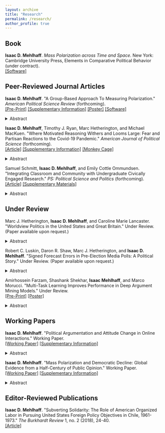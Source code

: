 ```yaml
---
layout: archive
title: "Research"
permalink: /research/
author_profile: true
---
```


## Book

**Isaac D. Mehlhaff**. *Mass Polarization across Time and Space*. New York: Cambridge University Press, Elements in Comparative Political Behavior (under contract). \
[[Software]](https://imehlhaff.net/PolarCAP/)

## Peer-Reviewed Journal Articles

**Isaac D. Mehlhaff**. "A Group-Based Approach To Measuring Polarization." *American Political Science Review* (forthcoming). \
[[Pre-Print]](https://imehlhaff.net/files/CPC_note.pdf) [[Supplementary Information]](https://imehlhaff.net/files/Supplement.pdf) [[Poster]](https://imehlhaff.net/files/Poster_compressed_1.pdf) [[Software]](http://imehlhaff.net/CPC/)
<details>
  <summary markdown="span">Abstract</summary>
> Despite its growing importance in social scientific topics, the quantitative measurement of polarization has lagged behind its conceptual development. Political and social polarization are group-based phenomena characterized by intergroup heterogeneity and intragroup homogeneity, but existing measures capture only one of these features or make it difficult to compare across cases or over time. To bring the concept and measurement of polarization into closer alignment, I introduce the cluster-polarization coefficient (CPC), a measure of multimodality that allows scholars to incorporate multiple variables and compare across contexts with varying numbers of parties or social groups. Simulation exercises and three applications to ideological and affective polarization demonstrate that the CPC returns more substantively sensible results than other popular measures. An open-source software package implements the measure.
</details>

**Isaac D. Mehlhaff**, Timothy J. Ryan, Marc Hetherington, and Michael MacKuen. "Where Motivated Reasoning Withers and Looms Large: Fear and Partisan Reactions to the Covid-19 Pandemic." *American Journal of Political Science* (forthcoming). \
[[Article]](https://doi.org/10.1111/ajps.12808) [[Supplementary Information]](https://onlinelibrary.wiley.com/action/downloadSupplement?doi=10.1111%2Fajps.12808&file=ajps12808-sup-0001-SupMat.pdf) [[Monkey Cage]](https://www.washingtonpost.com/politics/2020/08/18/american-attitudes-toward-covid-19-are-divided-by-party-pandemic-itself-might-undo-that/)
<details>
  <summary markdown="span">Abstract</summary>
> Contemporary American politics has been largely characterized by hyper-partisanship and polarization, with partisan motivated reasoning a thematic concern. Theories of emotions in politics suggest that anxiety might interrupt partisan heuristics and encourage citizens to reason more evenhandedly—but in what domains and to what extent? We use original panel data to assess how anxiety about becoming seriously ill from Covid-19 interacted with partisan attachments to shape political judgment during the Covid-19 pandemic. The structure of our data allows us to assess large-scale implications of politically relevant emotions in ways that so far have not been possible. We find large effects on policy attitudes: Republicans who were afraid of getting sick rejected signals from co-partisan leaders by supporting mask mandates and the like. Effects on vote choice were muted in comparison, but, in a race as close as the 2020 presidential election, were potentially large enough to have been pivotal.
</details>

Samuel Schmitt, **Isaac D. Mehlhaff**, and Emily Cottle Ommundsen. "Integrating Classroom and Community with Undergraduate Civically Engaged Research." *PS: Political Science and Politics* (forthcoming). \
[[Article]](https://doi.org/10.1017/S1049096523000392) [[Supplementary Materials]](https://www.cambridge.org/core/journals/ps-political-science-and-politics/article/abs/integrating-classroom-and-community-with-undergraduate-civically-engaged-research/5FC283885BF4FDF756E0343A8D2F5487#supplementary-materials)
<details>
  <summary markdown="span">Abstract</summary>
> In addition to interest in undergraduate research, political science increasingly recognizes the value of civically engaged research for various educational, professional, and civic outcomes. With limited time and steep tradeoffs, instructors must find ways to cleverly combine undergraduate research experiences with the broader normative civic-education responsibilities of political science and higher education. This article presents a course design that allows instructors to leverage their classroom for both civic education and undergraduate research without the need for previously developed community partnerships that are common to most engaged research and learning. Our approach brings together undergraduate research and community engagement through course design.
</details>

## Under Review

Marc J. Hetherington, **Isaac D. Mehlhaff**, and Caroline Marie Lancaster. "Worldview Politics in the United States and Great Britain." Under Review. (Paper available upon request.)
<details>
  <summary markdown="span">Abstract</summary>
> Scholars consistently find that most people do not think about politics in ideological terms. What, then, underlies the broad outlines of how citizens think about politics? Building on past work on authoritarianism, we implicate a driving force behind individuals’ political attitudes in their philosophy about life—their “worldview.” We posit that people use beliefs developed from their interactions with their everyday world to inform their affinities and preferences when analogous matters enter the political realm. We theorize and empirically validate a multidimensional measure of worldview in the United States and United Kingdom. Our measure consists of four related, but distinct, dimensions: authority, community, competitiveness, and incrementalism. We show that each is related to support for party identification, ideology, and a range of political attitudes in sensible ways. 
</details>

Robert C. Luskin, Daron R. Shaw, Marc J. Hetherington, and **Isaac D. Mehlhaff**. "Signed Forecast Errors in Pre-Election Media Polls: A Political Story." Under Review. (Paper available upon request.)
<details>
  <summary markdown="span">Abstract</summary>
> This paper examines the signed forecast errors made by state-level pre-election media polls from 1990 through 2020. On average, these polls under-forecast the Republican vote, but only slightly, and with widely varying signs and magnitudes---partly as a function of how the poll is conducted, but more as a function of the campaign and its political context. Underlying many of these political influences is a pattern of partisan straying (at the time of the poll) and subsequent homecoming (by Election Day), in turn affected by both campaign advantages, like outspending one’s opponent, and environmental ones, like the electorate’s being mostly of one’s party. Breaking the signed forecast error apart, we estimate a two-equation SUR model expressing the Republican’s poll share and vote share as functions of campaign and environmental advantages, polling details, and the difference between two “eras,” the more recent marked by heightened politicization and partisanship and an inversion, among whites, of the parties’ previous alignment by education.
</details>

Amirhossein Farzam, Shashank Shekhar, **Isaac Mehlhaff**, and Marco Morucci. "Multi-Task Learning Improves Performance in Deep Argument Mining Models." Under Review. \
[[Pre-Print]](https://arxiv.org/abs/2307.01401) [[Poster]](https://imehlhaff.net/files/Argument%20Mining%20Poster.pdf)
<details>
  <summary markdown="span">Abstract</summary>
> The successful analysis of argumentative techniques from user-generated text is central to many downstream tasks such as political and market analysis. Recent argument mining tools use state-of-the-art deep learning methods to extract and annotate argumentative techniques from various online text corpora, however each task is treated as separate and different bespoke models are fine-tuned for each dataset. We show that different argument mining tasks share common semantic and logical structure by implementing a multi-task approach to argument mining that achieves better performance than state-of-the-art methods for the same problems. Our model builds a shared representation of the input text that is common to all tasks and exploits similarities between tasks in order to further boost performance via parameter-sharing. Our results are important for argument mining as they show that different tasks share substantial similarities and suggest a holistic approach to the extraction of argumentative techniques from text.
</details>

## Working Papers

**Isaac D. Mehlhaff**. "Political Argumentation and Attitude Change in Online Interactions." Working Paper. \
[[Working Paper]](https://imehlhaff.net/files/Reddit.pdf) [[Supplementary Information]](https://imehlhaff.net/files/Reddit%20Supplement.pdf)
<details>
  <summary markdown="span">Abstract</summary>
> Prevailing theories of public opinion and political psychology hold that human reasoning is biased and lazy, which suggests it is ill-suited to help ordinary citizens engage meaningfully with politics. In contrast, I contend that the biased and lazy nature of reasoning is precisely what gives citizens the tools to think through political issues and update their attitudes in response to argumentative exchanges. To test these hypotheses, I train a series of deep neural networks to classify textual inputs on several characteristics of discussion and argumentation. I use these classifiers to annotate over one million comments from the Reddit social media platform and show that attitude change is substantially more likely to result from argumentative exchanges rather than more contemplative ones. Results suggest that under the right conditions, humans can be quite skilled political reasoners.
</details>

**Isaac D. Mehlhaff**. "Mass Polarization and Democratic Decline: Global Evidence from a Half-Century of Public Opinion." Working Paper. \
[[Working Paper]](https://imehlhaff.net/files/Polarization%20and%20Democracy.pdf) [[Supplementary Information]](https://imehlhaff.net/files/Democracy%20Supplement.pdf)
<details>
  <summary markdown="span">Abstract</summary>
> An antagonistic political culture has long been thought to pose a threat to liberal democracy. More recently, many scholars have proposed a link between political polarization and democratic breakdown, yet causal evidence for this prominent theory remains thin. I present the first broadly comparative analysis of the relationship between mass polarization and democratic backsliding, the modal form of autocratic reversion in the post-third wave era. Panel estimates of ideological and affective polarization from as many as ninety countries and forty-nine years indicate that both ideological and affective polarization exert negligible causal effects on levels of electoral and liberal democracy. To the contrary, results suggest that democratic decline may actually foment mass polarization. Despite widespread concern over the fate of democracy in polarized polities, comparative evidence since the start of the third wave suggests that mass polarization itself poses little threat to democratic regimes.
</details>

## Editor-Reviewed Publications

**Isaac D. Mehlhaff**. "Subverting Solidarity: The Role of American Organized Labor in Pursuing United States Foreign Policy Objectives in Chile, 1961-1973." *The Burkhardt Review* 1, no. 2 (2018), 24-40. \
[[Article]](https://imehlhaff.net/files/Subverting%20Solidarity.pdf)
